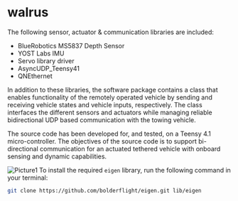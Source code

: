 # walrus

The following sensor, actuator & communication libraries are included:
- BlueRobotics MS5837 Depth Sensor
- YOST Labs IMU 
- Servo library driver 
- AsyncUDP_Teensy41
- QNEthernet

In addition to these libraries, the software package contains a class that enables 
functionality of the remotely operated vehicle by sending and receiving vehicle states and 
vehicle inputs, respectively. The class interfaces the different sensors and actuators while
managing reliable bidirectional UDP based communication with the towing vehicle.

The source code has been developed for, and tested, on a Teensy 4.1 micro-controller. 
The objectives of the source code is to support bi-directional communication for an 
actuated tethered vehicle with onboard sensing and dynamic capabilities.

![Picture1](https://user-images.githubusercontent.com/83678386/228845231-ecb7e2a6-dcdd-4726-a611-a5c74db20bbe.png)
To install the required `eigen` library, run the following command in your terminal:




```sh
git clone https://github.com/bolderflight/eigen.git lib/eigen